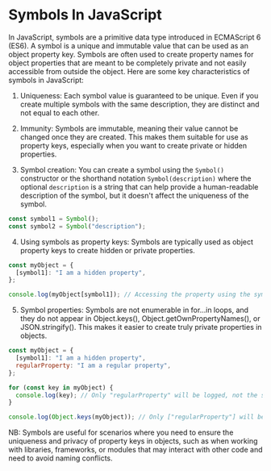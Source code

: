 # Symbols In JavaScript

In JavaScript, symbols are a primitive data type introduced in ECMAScript 6 (ES6). A symbol is a unique and immutable value that can be used as an object property key. Symbols are often used to create property names for object properties that are meant to be completely private and not easily accessible from outside the object. Here are some key characteristics of symbols in JavaScript:

1. Uniqueness: Each symbol value is guaranteed to be unique. Even if you create multiple symbols with the same description, they are distinct and not equal to each other.

2. Immunity: Symbols are immutable, meaning their value cannot be changed once they are created. This makes them suitable for use as property keys, especially when you want to create private or hidden properties.

3. Symbol creation: You can create a symbol using the `Symbol()` constructor or the shorthand notation `Symbol(description)` where the optional `description` is a string that can help provide a human-readable description of the symbol, but it doesn't affect the uniqueness of the symbol.

```javascript
const symbol1 = Symbol();
const symbol2 = Symbol("description");
```

4. Using symbols as property keys: Symbols are typically used as object property keys to create hidden or private properties.

```javascript
const myObject = {
  [symbol1]: "I am a hidden property",
};

console.log(myObject[symbol1]); // Accessing the property using the symbol
```

5. Symbol properties: Symbols are not enumerable in for...in loops, and they do not appear in Object.keys(), Object.getOwnPropertyNames(), or JSON.stringify(). This makes it easier to create truly private properties in objects.

```javascript
const myObject = {
  [symbol1]: "I am a hidden property",
  regularProperty: "I am a regular property",
};

for (const key in myObject) {
  console.log(key); // Only "regularProperty" will be logged, not the symbol
}

console.log(Object.keys(myObject)); // Only ["regularProperty"] will be listed
```

NB: Symbols are useful for scenarios where you need to ensure the uniqueness and privacy of property keys in objects, such as when working with libraries, frameworks, or modules that may interact with other code and need to avoid naming conflicts.
